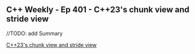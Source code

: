 <!--
// cSpell:ignore codecov
-->

<link rel="stylesheet" type="text/css" href="../markdown-style.css">

## C++ Weekly - Ep 401 - C++23's chunk view and stride view

<!-- <details> -->
<summary>
//TODO: add Summary
</summary>

[C++23's chunk view and stride view](https://youtu.be/3ZeV-F1Rbaw?si=QpoyEmENmaIKExh9)
</details>
